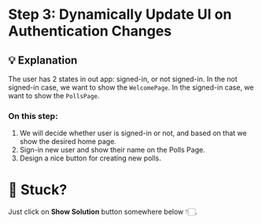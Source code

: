 # Step 3: Dynamically Update UI on Authentication Changes

## 💡 Explanation
The user has 2 states in out app: signed-in, or not signed-in.
In the not signed-in case, we want to show the `WelcomePage`.
In the signed-in case, we want to show the `PollsPage`.

### On this step:
1. We will decide whether user is signed-in or not, and based on that we show the desired home page.
2. Sign-in new user and show their name on the Polls Page.
3. Design a nice button for creating new polls.

# 🥲 Stuck?
Just click on **Show Solution** button somewhere below 👇🏻.